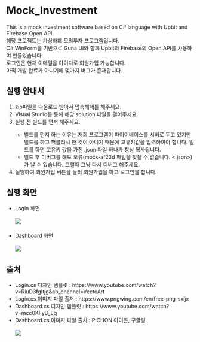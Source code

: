 <h1> Mock_Investment </h1>
<p>
  This is a mock investment software based on C# language with Upbit and Firebase Open API. <br />
  해당 프로젝트는 가상화폐 모의투자 프로그램입니다. <br />
  C# WinForm을 기반으로 Guna UI와 함께 Upbit와 Firebase의 Open API를 사용하여 만들었습니다. <br />
  로그인은 현재 이메일을 아이디로 회원가입 가능합니다. <br />
  아직 개발 완료가 아니기에 몇가지 버그가 존재합니다. <br />
</p>
<h2> 실행 안내서 </h2>
<p>
  <ol>
    <li>zip파일을 다운로드 받아서 압축해제를 해주세요. </li>
    <li>Visual Studio를 통해 해당 solution 파일을 열어주세요. </li>
    <li>실행 전 빌드를 먼저 해주세요.</li>
    <ul>
      <li>빌드를 먼저 하는 이유는 저희 프로그램이 파이어베이스를 서버로 두고 있지만 빌드를 하고 퍼블리시 한 것이 아니기 때문에 고유키값을 입력하여야 합니다. 빌드를 하면 고유키 값을 가진 .json 파일 하나가 항상 복사됩니다.</li>
          <li>빌드 후 디버그를 해도 오류(mock-af23d 파일을 찾을 수 없습니다. <.json>)가 날 수 있습니다. 그럴때 그냥 다시 디버그 해주세요.</li>
    </ul>
    <li>실행하여 회원가입 버튼을 눌러 회원가입을 하고 로그인을 합니다.</li>
  </ol>
</p>
<h2> 실행 화면 </h2>
<ul>
  <li>Login 화면 <br/><br/>
    <img src="https://user-images.githubusercontent.com/83345831/173190715-f340f785-f3b4-4431-9fde-40e29866d130.png" />
  </li>
  <br/>
  <li>Dashboard 화면 <br/><br/>
    <img src="https://user-images.githubusercontent.com/83345831/173190899-b7313ff1-6340-4eab-82c8-a17919a7c205.png" />
  </li>
</ul>
<h2> 출처 </h2>
<p>
  <ul>
    <li>Login.cs 디자인 템플릿 : https://www.youtube.com/watch?v=RiuD3fgItjg&ab_channel=VectoArt</li>
    <li>Login.cs 이미지 파일 출처 : https://www.pngwing.com/en/free-png-sxijx</li>
    <li>Dashboard.cs 디자인 템플릿 : https://www.youtube.com/watch?v=mcc0KFyB_Eg</li>
    <li>Dashboard.cs 이미지 파일 출처 : PICHON 아이콘, 구글링 <br /> <br />
      <img src="https://user-images.githubusercontent.com/83345831/173190935-8f63d93c-bda5-41e1-b93c-ceb2b3253b1c.png" />
    </li>
  </ul>
</p>
